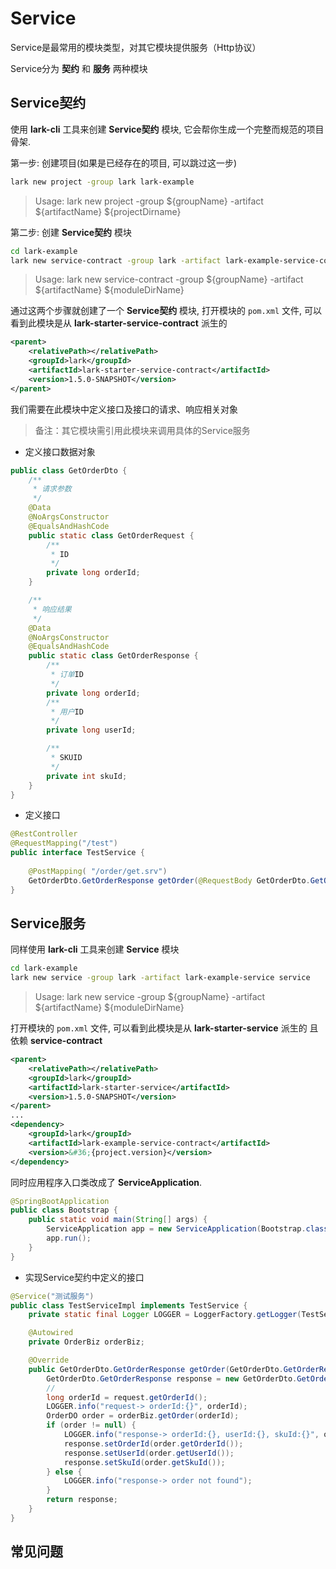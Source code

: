 # Service

Service是最常用的模块类型，对其它模块提供服务（Http协议）

Service分为 **契约** 和 **服务** 两种模块

## Service契约

使用 **lark-cli** 工具来创建 **Service契约** 模块, 它会帮你生成一个完整而规范的项目骨架.

第一步: 创建项目(如果是已经存在的项目, 可以跳过这一步)

```bash
lark new project -group lark lark-example
```
> Usage: lark new project -group ${groupName} -artifact ${artifactName} ${projectDirname}

第二步: 创建 **Service契约** 模块

```bash
cd lark-example
lark new service-contract -group lark -artifact lark-example-service-contract service-contract
```
> Usage: lark new service-contract -group ${groupName} -artifact ${artifactName} ${moduleDirName}

通过这两个步骤就创建了一个 **Service契约** 模块, 打开模块的 `pom.xml` 文件, 可以看到此模块是从 **lark-starter-service-contract** 派生的

```xml
<parent>
    <relativePath></relativePath>
    <groupId>lark</groupId>
    <artifactId>lark-starter-service-contract</artifactId>
    <version>1.5.0-SNAPSHOT</version>
</parent>
```

我们需要在此模块中定义接口及接口的请求、响应相关对象

> 备注：其它模块需引用此模块来调用具体的Service服务

* 定义接口数据对象

```java
public class GetOrderDto {
    /**
     * 请求参数
     */
    @Data
    @NoArgsConstructor
    @EqualsAndHashCode
    public static class GetOrderRequest {
        /**
         * ID
         */
        private long orderId;
    }

    /**
     * 响应结果
     */
    @Data
    @NoArgsConstructor
    @EqualsAndHashCode
    public static class GetOrderResponse {
        /**
         * 订单ID
         */
        private long orderId;
        /**
         * 用户ID
         */
        private long userId;

        /**
         * SKUID
         */
        private int skuId;
    }
}
```

* 定义接口

```java
@RestController
@RequestMapping("/test")
public interface TestService {
    
    @PostMapping( "/order/get.srv")
    GetOrderDto.GetOrderResponse getOrder(@RequestBody GetOrderDto.GetOrderRequest request);
}
```

## Service服务
同样使用 **lark-cli** 工具来创建 **Service** 模块

```bash
cd lark-example
lark new service -group lark -artifact lark-example-service service
```
> Usage: lark new service -group ${groupName} -artifact ${artifactName} ${moduleDirName}

打开模块的 `pom.xml` 文件, 可以看到此模块是从 **lark-starter-service** 派生的 且 依赖 **service-contract**

```xml
<parent>
    <relativePath></relativePath>
    <groupId>lark</groupId>
    <artifactId>lark-starter-service</artifactId>
    <version>1.5.0-SNAPSHOT</version>
</parent>
...
<dependency>
    <groupId>lark</groupId>
    <artifactId>lark-example-service-contract</artifactId>
    <version>&#36;{project.version}</version>
</dependency>
```

同时应用程序入口类改成了 **ServiceApplication**.

```java
@SpringBootApplication
public class Bootstrap {
    public static void main(String[] args) {
        ServiceApplication app = new ServiceApplication(Bootstrap.class);
        app.run();
    }
}
```

* 实现Service契约中定义的接口

```java
@Service("测试服务")
public class TestServiceImpl implements TestService {
    private static final Logger LOGGER = LoggerFactory.getLogger(TestServiceImpl.class);

    @Autowired
    private OrderBiz orderBiz;

    @Override
    public GetOrderDto.GetOrderResponse getOrder(GetOrderDto.GetOrderRequest request) {
        GetOrderDto.GetOrderResponse response = new GetOrderDto.GetOrderResponse();
        //
        long orderId = request.getOrderId();
        LOGGER.info("request-> orderId:{}", orderId);
        OrderDO order = orderBiz.getOrder(orderId);
        if (order != null) {
            LOGGER.info("response-> orderId:{}, userId:{}, skuId:{}", order.getOrderId(), order.getUserId(), order.getSkuId());
            response.setOrderId(order.getOrderId());
            response.setUserId(order.getUserId());
            response.setSkuId(order.getSkuId());
        } else {
            LOGGER.info("response-> order not found");
        }
        return response;
    }
}
```

## 常见问题